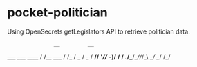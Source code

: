 # pocket-politician

Using OpenSecrets getLegislators API to retrieve politician data.

                   __         __ 
   ___  ___  ____ / /__ ___  / /_
  / _ \/ _ \/ __//  '_// -_)/ __/
 / .__/\___/\__//_/\_\ \__/ \__/ 
/_/   

